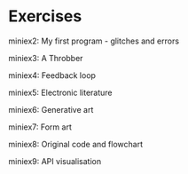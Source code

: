 # Exercises

miniex2: My first program - glitches and errors

miniex3: A Throbber

miniex4: Feedback loop

miniex5: Electronic literature

miniex6: Generative art

miniex7: Form art

miniex8: Original code and flowchart

miniex9: API visualisation
